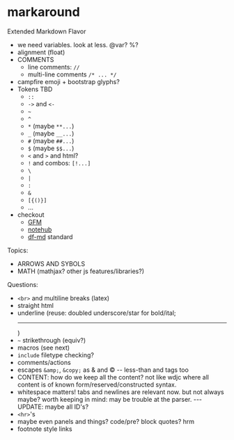 markaround
==========

Extended Markdown Flavor

- we need variables. look at less. @var? %?
- alignment (float)
- COMMENTS
	- line comments: `//`
	- multi-line comments `/* ... */`
- campfire emoji + bootstrap glyphs?
- Tokens TBD
	- `::`
	- `->` and  `<-`
	- `~`
	- `^`
	- `*` (maybe `**...`)
	- `_` (maybe `__...`)
	- `#` (maybe `##...`)
	- `$` (maybe `$$...`)
	- `<` and `>` and html?
	- `!` and combos: `[!...]`
	- `\`
	- `|`
	- `:`
	- `&`
	- `[{()}]`
	- ...
- checkout
	- [GFM](https://help.github.com/articles/github-flavored-markdown)
	- [notehub](http://www.notehub.org/)
	- [df-md](http://daringfireball.net/projects/markdown/syntax) standard

Topics:

- ARROWS AND SYBOLS
- MATH (mathjax? other js features/libraries?)

Questions:

- `<br>` and multiline breaks (latex)
- straight html
- underline (reuse: doubled underscore/star for bold/ital; <hr>)
- `~` strikethrough (equiv?)
- macros (see next)
- `include` filetype checking?
- comments/actions
- escapes `&amp;`, `&copy;` as & and © -- less-than and tags too
- CONTENT: how do we keep all the content? not like wdjc where all content is of known form/reserved/constructed syntax.
- whitespace matters! tabs and newlines are relevant now. but not always maybe? worth keeping in mind: may be trouble at the parser. ---UPDATE: maybe all ID's?
- `<hr>`'s
- maybe even panels and things? code/pre? block quotes? hrm
- footnote style links
